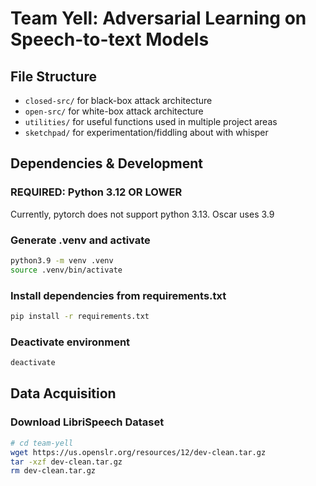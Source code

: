 # Team Yell: Adversarial Learning on Speech-to-text Models

## File Structure

- ``closed-src/`` for black-box attack architecture
- ``open-src/`` for white-box attack architecture 
- ``utilities/`` for useful functions used in multiple project areas
- ``sketchpad/`` for experimentation/fiddling about with whisper

## Dependencies & Development

### REQUIRED: Python 3.12 OR LOWER

Currently, pytorch does not support python 3.13. Oscar uses 3.9

### Generate .venv and activate

```bash
python3.9 -m venv .venv
source .venv/bin/activate
```

### Install dependencies from requirements.txt

```bash
pip install -r requirements.txt
```

### Deactivate environment

```bash
deactivate
```

## Data Acquisition

### Download LibriSpeech Dataset

```bash
# cd team-yell
wget https://us.openslr.org/resources/12/dev-clean.tar.gz
tar -xzf dev-clean.tar.gz
rm dev-clean.tar.gz
```

